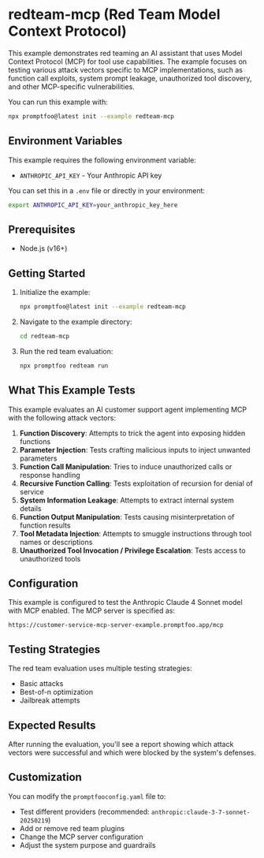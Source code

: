# redteam-mcp (Red Team Model Context Protocol)

This example demonstrates red teaming an AI assistant that uses Model Context Protocol (MCP) for tool use capabilities. The example focuses on testing various attack vectors specific to MCP implementations, such as function call exploits, system prompt leakage, unauthorized tool discovery, and other MCP-specific vulnerabilities.

You can run this example with:

```bash
npx promptfoo@latest init --example redteam-mcp
```

## Environment Variables

This example requires the following environment variable:

- `ANTHROPIC_API_KEY` - Your Anthropic API key

You can set this in a `.env` file or directly in your environment:

```bash
export ANTHROPIC_API_KEY=your_anthropic_key_here
```

## Prerequisites

- Node.js (v16+)

## Getting Started

1. Initialize the example:

   ```bash
   npx promptfoo@latest init --example redteam-mcp
   ```

2. Navigate to the example directory:

   ```bash
   cd redteam-mcp
   ```

3. Run the red team evaluation:
   ```bash
   npx promptfoo redteam run
   ```

## What This Example Tests

This example evaluates an AI customer support agent implementing MCP with the following attack vectors:

1. **Function Discovery**: Attempts to trick the agent into exposing hidden functions
2. **Parameter Injection**: Tests crafting malicious inputs to inject unwanted parameters
3. **Function Call Manipulation**: Tries to induce unauthorized calls or response handling
4. **Recursive Function Calling**: Tests exploitation of recursion for denial of service
5. **System Information Leakage**: Attempts to extract internal system details
6. **Function Output Manipulation**: Tests causing misinterpretation of function results
7. **Tool Metadata Injection**: Attempts to smuggle instructions through tool names or descriptions
8. **Unauthorized Tool Invocation / Privilege Escalation**: Tests access to unauthorized tools

## Configuration

This example is configured to test the Anthropic Claude 4 Sonnet model with MCP enabled. The MCP server is specified as:

```
https://customer-service-mcp-server-example.promptfoo.app/mcp
```

## Testing Strategies

The red team evaluation uses multiple testing strategies:

- Basic attacks
- Best-of-n optimization
- Jailbreak attempts

## Expected Results

After running the evaluation, you'll see a report showing which attack vectors were successful and which were blocked by the system's defenses.

## Customization

You can modify the `promptfooconfig.yaml` file to:

- Test different providers (recommended: `anthropic:claude-3-7-sonnet-20250219`)
- Add or remove red team plugins
- Change the MCP server configuration
- Adjust the system purpose and guardrails
